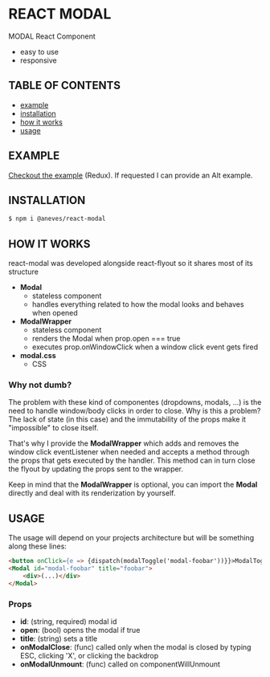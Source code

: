 # REACT MODAL

MODAL React Component

+ easy to use
+ responsive



## TABLE OF CONTENTS

+ [example](#example)
+ [installation](#installation)
+ [how it works](#how-it-works)
+ [usage](#usage)



## EXAMPLE

[Checkout the example](https://alexandreneves.github.io/react-modal) (Redux).
If requested I can provide an Alt example.



## INSTALLATION

```sh
$ npm i @aneves/react-modal
```



## HOW IT WORKS

react-modal was developed alongside react-flyout so it shares most of its structure

+ **Modal**
    + stateless component
    + handles everything related to how the modal looks and behaves when opened
+ **ModalWrapper**
    + stateless component
    + renders the Modal when prop.open === true
    + executes prop.onWindowClick when a window click event gets fired
+ **modal.css**
    + CSS

### Why not dumb?

The problem with these kind of componentes (dropdowns, modals, ...) is the need to handle window/body clicks in order to close. Why is this a problem? The lack of state (in this case) and the immutability of the props make it "impossible" to close itself.

That's why I provide the **ModalWrapper** which adds and removes the window click eventListener when needed and accepts a method through the props that gets executed by the handler. This method can in turn close the flyout by updating the props sent to the wrapper.

Keep in mind that the **ModalWrapper** is optional, you can import the **Modal** directly and deal with its renderization by yourself.



## USAGE

The usage will depend on your projects architecture but will be something along these lines:

```html
<button onClick={e => {dispatch(modalToggle('modal-foobar'))}}>ModalToggle</button>
<Modal id="modal-foobar" title="foobar">
    <div>(...)</div>
</Modal>
```

### Props

+ **id**: (string, required) modal id
+ **open**: (bool) opens the modal if true
+ **title**: (string) sets a title
+ **onModalClose**: (func) called only when the modal is closed by typing ESC, clicking 'X', or clicking the backdrop
+ **onModalUnmount**: (func) called on componentWillUnmount
